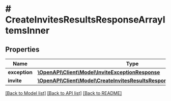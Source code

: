 # # CreateInvitesResultsResponseArrayItemsInner

## Properties

Name | Type | Description | Notes
------------ | ------------- | ------------- | -------------
**exception** | [**\OpenAPI\Client\Model\InviteExceptionResponse**](InviteExceptionResponse.md) |  | [optional]
**invite** | [**\OpenAPI\Client\Model\CreateInvitesResultsResponseArrayItemsInnerInvite**](CreateInvitesResultsResponseArrayItemsInnerInvite.md) |  | [optional]

[[Back to Model list]](../../README.md#models) [[Back to API list]](../../README.md#endpoints) [[Back to README]](../../README.md)
